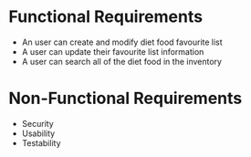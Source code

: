 # Functional Requirements

- An user can create and modify diet food favourite list
- A user can update their favourite list information
- A user can search all of the diet food in the inventory

# Non-Functional Requirements

- Security
- Usability
- Testability
